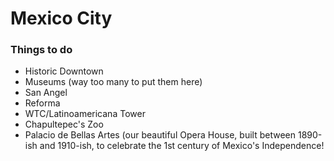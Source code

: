 # Mexico City

### Things to do

- Historic Downtown
- Museums (way too many to put them here)
- San Angel
- Reforma
- WTC/Latinoamericana Tower
- Chapultepec's Zoo
- Palacio de Bellas Artes (our beautiful Opera House, built between 1890-ish and 1910-ish, to celebrate the 1st century of Mexico's Independence!

